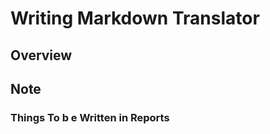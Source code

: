Writing Markdown Translator
========

Overview
---------------

## Note ##

### Things To b e Written in Reports ####